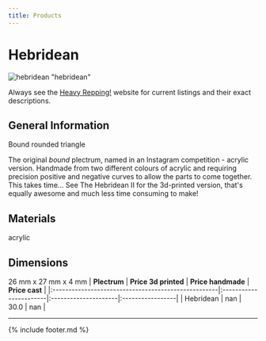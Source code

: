 ```yaml
---
title: Products
---
```


# Hebridean

![hebridean](../assets/img/hebridean.jpg) "hebridean"

Always see the [Heavy Repping!](https://www.heavyrepping.com) website for current listings and their exact descriptions.

## General Information
Bound rounded triangle

The original *bound* plectrum, named in an Instagram competition - acrylic version. Handmade from two different colours of acrylic and requiring precision positive and negative curves to allow the parts to come together. This takes time... See The Hebridean II for the 3d-printed version, that's equally awesome and much less time consuming to make!

## Materials
acrylic

## Dimensions
26 mm x 27 mm x 4 mm
| **Plectrum**                                        | **Price 3d printed**   | **Price handmade**   | **Price cast**   |
|:----------------------------------------------------|:-----------------------|:---------------------|:-----------------|
| Hebridean                                          | nan               | 30.0             | nan         |

---

{% include footer.md %}